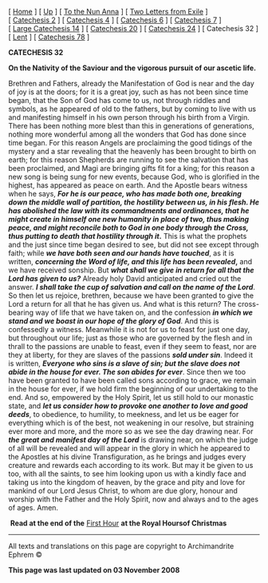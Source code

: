 \[ [Home](index.md) \] \[ [Up](theodore.md) \] \[ [To the Nun Anna](Anna-ep.md) \] \[ [Two Letters from Exile](exile-epp.md) \] \[ [Catechesis 2](ths02.md) \] \[ [Catechesis 4](ths04.md) \] \[ [Catechesis 6](ths06.md) \] \[ [Catechesis 7](ths07.md) \] \[ [Large Catechesis 14](ths14l.md) \] \[ [Catechesis 20](ths20.md) \] \[ [Catechesis 24](ths24.md) \] \[ Catechesis 32 \] \[ [Lent](lent.md) \] \[ [Catechesis 78](Ths78.md) \]

**CATECHESIS 32**

**On the Nativity of the Saviour and the vigorous pursuit of our ascetic life.**

Brethren and Fathers, already the Manifestation of God is near and the day of joy is at the doors; for it is a great joy, such as has not been since time began, that the Son of God has come to us, not through riddles and symbols, as he appeared of old to the fathers, but by coming to live with us and manifesting himself in his own person through his birth from a Virgin. There has been nothing more blest than this in generations of generations, nothing more wonderful among all the wonders that God has done since time began. For this reason Angels are proclaiming the good tidings of the mystery and a star revealing that the heavenly has been brought to birth on earth; for this reason Shepherds are running to see the salvation that has been proclaimed, and Magi are bringing gifts fit for a king; for this reason a new song is being sung for new events, because God, who is glorified in the highest, has appeared as peace on earth. And the Apostle bears witness when he says, ***For he is our peace, who has made both one, breaking down the middle wall of partition, the hostility between us, in his flesh. He has abolished the law with its commandments and ordinances, that he might create in himself one new humanity in place of two, thus making peace, and might reconcile both to God in one body through the Cross, thus putting to death that hostility through it*.** This is what the prophets and the just since time began desired to see, but did not see except through faith; while ***we have both seen and our hands have touched***, as it is written, ***concerning the Word of life, and this life has been revealed*,** and we have received sonship. But ***what shall we give in return for all that the Lord has given to us?*** Already holy David anticipated and cried out the answer. ***I shall take the cup of salvation and call on the name of the Lord***. So then let us rejoice, brethren, because we have been granted to give the Lord a return for all that he has given us. And what is this return? The cross-bearing way of life that we have taken on, and the confession ***in* *which we stand and we boast in our hope of the glory of God***. And this is confessedly a witness. Meanwhile it is not for us to feast for just one day, but throughout our life; just as those who are governed by the flesh and in thrall to the passions are unable to feast, even if they seem to feast, nor are they at liberty, for they are slaves of the passions ***sold under sin***. Indeed it is written, ***Everyone who sins is a slave of sin; but the slave does not abide in the house for ever. The son abides for ever***. Since then we too have been granted to have been called sons according to grace, we remain in the house for ever, if we hold firm the beginning of our undertaking to the end. And so, empowered by the Holy Spirit, let us still hold to our monastic state, and ***let us consider how to provoke one another to love and good deeds***, to obedience, to humility, to meekness, and let us be eager for everything which is of the best, not weakening in our resolve, but straining ever more and more, and the more so as we see the day drawing near. For ***the great and manifest day of the Lord*** is drawing near, on which the judge of all will be revealed and will appear in the glory in which he appeared to the Apostles at his divine Transfiguration, as he brings and judges every creature and rewards each according to its work. But may it be given to us too, with all the saints, to see him looking upon us with a kindly face and taking us into the kingdom of heaven, by the grace and pity and love for mankind of our Lord Jesus Christ, to whom are due glory, honour and worship with the Father and the Holy Spirit, now and always and to the ages of ages. Amen.

 **Read at the end of the** [First Hour](24decRH.md) **at the Royal Hoursof Christmas**

------------------------------------------------------------------------

All texts and translations on this page are copyright to
Archimandrite Ephrem ©

**This page was last updated on 03 November 2008**
